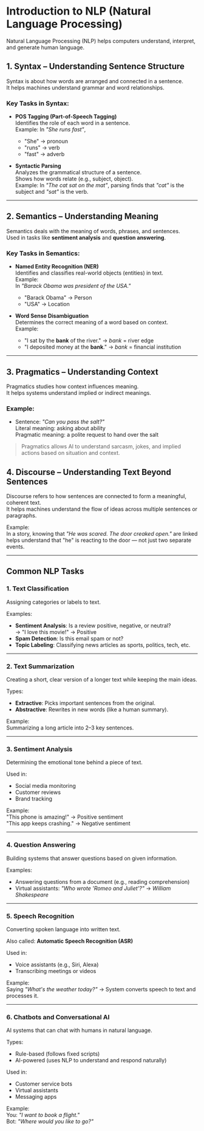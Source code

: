 # Introduction to NLP (Natural Language Processing)

Natural Language Processing (NLP) helps computers understand, interpret, and generate human language.


## 1. Syntax – Understanding Sentence Structure

Syntax is about how words are arranged and connected in a sentence.  
It helps machines understand grammar and word relationships.

### Key Tasks in Syntax:
- **POS Tagging (Part-of-Speech Tagging)**  
  Identifies the role of each word in a sentence.  
  Example: In *"She runs fast"*,  
  - "She" → pronoun  
  - "runs" → verb  
  - "fast" → adverb

- **Syntactic Parsing**  
  Analyzes the grammatical structure of a sentence.  
  Shows how words relate (e.g., subject, object).  
  Example: In *"The cat sat on the mat"*, parsing finds that *"cat"* is the subject and *"sat"* is the verb.

---

## 2. Semantics – Understanding Meaning

Semantics deals with the meaning of words, phrases, and sentences.  
Used in tasks like **sentiment analysis** and **question answering**.

### Key Tasks in Semantics:
- **Named Entity Recognition (NER)**  
  Identifies and classifies real-world objects (entities) in text.  
  Example:  
  In *"Barack Obama was president of the USA."*  
  - "Barack Obama" → Person  
  - "USA" → Location

- **Word Sense Disambiguation**  
  Determines the correct meaning of a word based on context.  
  Example:  
  - "I sat by the **bank** of the river." → *bank* = river edge  
  - "I deposited money at the **bank**." → *bank* = financial institution

---

## 3. Pragmatics – Understanding Context

Pragmatics studies how context influences meaning.  
It helps systems understand implied or indirect meanings.

### Example:
- Sentence: *"Can you pass the salt?"*  
  Literal meaning: asking about ability  
  Pragmatic meaning: a polite request to hand over the salt

> Pragmatics allows AI to understand sarcasm, jokes, and implied actions based on situation and context.



## 4. Discourse – Understanding Text Beyond Sentences

Discourse refers to how sentences are connected to form a meaningful, coherent text.  
It helps machines understand the flow of ideas across multiple sentences or paragraphs.

Example:  
In a story, knowing that *"He was scared. The door creaked open."* are linked helps understand that "he" is reacting to the door — not just two separate events.

---

## Common NLP Tasks

### 1. Text Classification  
Assigning categories or labels to text.  

Examples:
- **Sentiment Analysis**: Is a review positive, negative, or neutral?  
  → "I love this movie!" → Positive
- **Spam Detection**: Is this email spam or not?
- **Topic Labeling**: Classifying news articles as sports, politics, tech, etc.

---

### 2. Text Summarization  
Creating a short, clear version of a longer text while keeping the main ideas.  

Types:
- **Extractive**: Picks important sentences from the original.
- **Abstractive**: Rewrites in new words (like a human summary).

Example:  
Summarizing a long article into 2–3 key sentences.

---

### 3. Sentiment Analysis  
Determining the emotional tone behind a piece of text.  

Used in:
- Social media monitoring
- Customer reviews
- Brand tracking

Example:  
"This phone is amazing!" → Positive sentiment  
"This app keeps crashing." → Negative sentiment

---

### 4. Question Answering  
Building systems that answer questions based on given information.  

Examples:
- Answering questions from a document (e.g., reading comprehension)
- Virtual assistants: *"Who wrote 'Romeo and Juliet'?"* → *William Shakespeare*

---

### 5. Speech Recognition  
Converting spoken language into written text.  

Also called: **Automatic Speech Recognition (ASR)**

Used in:
- Voice assistants (e.g., Siri, Alexa)
- Transcribing meetings or videos

Example:  
Saying *"What's the weather today?"* → System converts speech to text and processes it.

---

### 6. Chatbots and Conversational AI  
AI systems that can chat with humans in natural language.  

Types:
- Rule-based (follows fixed scripts)
- AI-powered (uses NLP to understand and respond naturally)

Used in:
- Customer service bots
- Virtual assistants
- Messaging apps

Example:  
You: *"I want to book a flight."*  
Bot: *"Where would you like to go?"*
